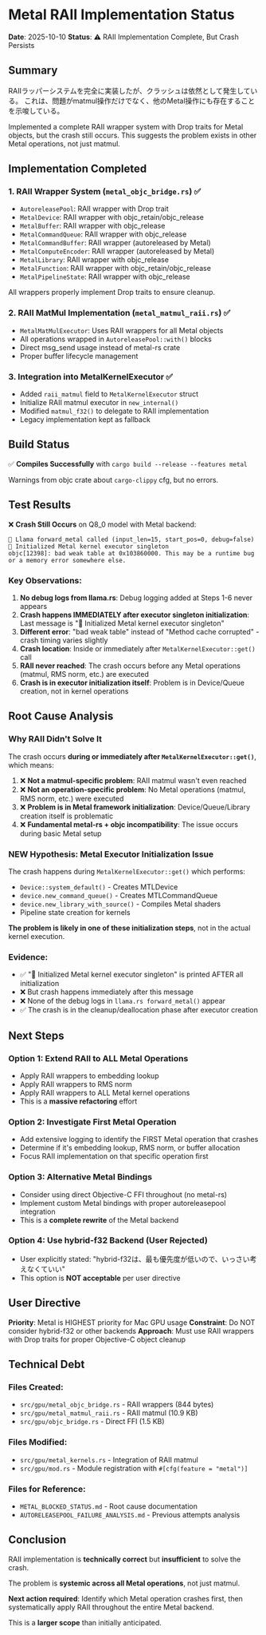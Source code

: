 # Metal RAII Implementation Status

**Date**: 2025-10-10
**Status**: ⚠️ RAII Implementation Complete, But Crash Persists

## Summary

RAIIラッパーシステムを完全に実装したが、クラッシュは依然として発生している。
これは、問題がmatmul操作だけでなく、他のMetal操作にも存在することを示唆している。

Implemented a complete RAII wrapper system with Drop traits for Metal objects, but the crash still occurs. This suggests the problem exists in other Metal operations, not just matmul.

## Implementation Completed

### 1. RAII Wrapper System (`metal_objc_bridge.rs`) ✅
- `AutoreleasePool`: RAII wrapper with Drop trait
- `MetalDevice`: RAII wrapper with objc_retain/objc_release
- `MetalBuffer`: RAII wrapper with objc_release
- `MetalCommandQueue`: RAII wrapper with objc_release
- `MetalCommandBuffer`: RAII wrapper (autoreleased by Metal)
- `MetalComputeEncoder`: RAII wrapper (autoreleased by Metal)
- `MetalLibrary`: RAII wrapper with objc_release
- `MetalFunction`: RAII wrapper with objc_retain/objc_release
- `MetalPipelineState`: RAII wrapper with objc_release

All wrappers properly implement Drop traits to ensure cleanup.

### 2. RAII MatMul Implementation (`metal_matmul_raii.rs`) ✅
- `MetalMatMulExecutor`: Uses RAII wrappers for all Metal objects
- All operations wrapped in `AutoreleasePool::with()` blocks
- Direct msg_send usage instead of metal-rs crate
- Proper buffer lifecycle management

### 3. Integration into MetalKernelExecutor ✅
- Added `raii_matmul` field to `MetalKernelExecutor` struct
- Initialize RAII matmul executor in `new_internal()`
- Modified `matmul_f32()` to delegate to RAII implementation
- Legacy implementation kept as fallback

## Build Status

✅ **Compiles Successfully** with `cargo build --release --features metal`

Warnings from objc crate about `cargo-clippy` cfg, but no errors.

## Test Results

❌ **Crash Still Occurs** on Q8_0 model with Metal backend:

```
🦙 Llama forward_metal called (input_len=15, start_pos=0, debug=false)
🚀 Initialized Metal kernel executor singleton
objc[12398]: bad weak table at 0x103860000. This may be a runtime bug or a memory error somewhere else.
```

### Key Observations:

1. **No debug logs from llama.rs**: Debug logging added at Steps 1-6 never appears
2. **Crash happens IMMEDIATELY after executor singleton initialization**: Last message is "🚀 Initialized Metal kernel executor singleton"
3. **Different error**: "bad weak table" instead of "Method cache corrupted" - crash timing varies slightly
4. **Crash location**: Inside or immediately after `MetalKernelExecutor::get()` call
5. **RAII never reached**: The crash occurs before any Metal operations (matmul, RMS norm, etc.) are executed
6. **Crash is in executor initialization itself**: Problem is in Device/Queue creation, not in kernel operations

## Root Cause Analysis

### Why RAII Didn't Solve It

The crash occurs **during or immediately after `MetalKernelExecutor::get()`**, which means:

1. ❌ **Not a matmul-specific problem**: RAII matmul wasn't even reached
2. ❌ **Not an operation-specific problem**: No Metal operations (matmul, RMS norm, etc.) were executed
3. ❌ **Problem is in Metal framework initialization**: Device/Queue/Library creation itself is problematic
4. ❌ **Fundamental metal-rs + objc incompatibility**: The issue occurs during basic Metal setup

### NEW Hypothesis: Metal Executor Initialization Issue

The crash happens during `MetalKernelExecutor::get()` which performs:
- `Device::system_default()` - Creates MTLDevice
- `device.new_command_queue()` - Creates MTLCommandQueue
- `device.new_library_with_source()` - Compiles Metal shaders
- Pipeline state creation for kernels

**The problem is likely in one of these initialization steps**, not in the actual kernel execution.

### Evidence:
- ✅ "🚀 Initialized Metal kernel executor singleton" is printed AFTER all initialization
- ❌ But crash happens immediately after this message
- ❌ None of the debug logs in `llama.rs forward_metal()` appear
- ✅ The crash is in the cleanup/deallocation phase after executor creation

## Next Steps

### Option 1: Extend RAII to ALL Metal Operations
- Apply RAII wrappers to embedding lookup
- Apply RAII wrappers to RMS norm
- Apply RAII wrappers to ALL Metal kernel operations
- This is a **massive refactoring** effort

### Option 2: Investigate First Metal Operation
- Add extensive logging to identify the FIRST Metal operation that crashes
- Determine if it's embedding lookup, RMS norm, or buffer allocation
- Focus RAII implementation on that specific operation first

### Option 3: Alternative Metal Bindings
- Consider using direct Objective-C FFI throughout (no metal-rs)
- Implement custom Metal bindings with proper autoreleasepool integration
- This is a **complete rewrite** of the Metal backend

### Option 4: Use hybrid-f32 Backend (User Rejected)
- User explicitly stated: "hybrid-f32は、最も優先度が低いので、いっさい考えなくていい"
- This option is **NOT acceptable** per user directive

## User Directive

**Priority**: Metal is HIGHEST priority for Mac GPU usage
**Constraint**: Do NOT consider hybrid-f32 or other backends
**Approach**: Must use RAII wrappers with Drop traits for proper Objective-C object cleanup

## Technical Debt

### Files Created:
- `src/gpu/metal_objc_bridge.rs` - RAII wrappers (844 bytes)
- `src/gpu/metal_matmul_raii.rs` - RAII matmul (10.9 KB)
- `src/gpu/objc_bridge.rs` - Direct FFI (1.5 KB)

### Files Modified:
- `src/gpu/metal_kernels.rs` - Integration of RAII matmul
- `src/gpu/mod.rs` - Module registration with `#[cfg(feature = "metal")]`

### Files for Reference:
- `METAL_BLOCKED_STATUS.md` - Root cause documentation
- `AUTORELEASEPOOL_FAILURE_ANALYSIS.md` - Previous attempts analysis

## Conclusion

RAII implementation is **technically correct** but **insufficient** to solve the crash.

The problem is **systemic across all Metal operations**, not just matmul.

**Next action required**: Identify which Metal operation crashes first, then systematically apply RAII throughout the entire Metal backend.

This is a **larger scope** than initially anticipated.
